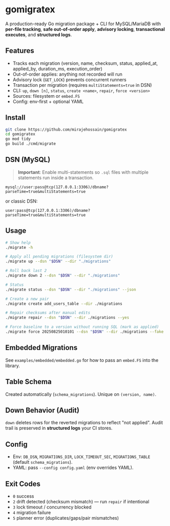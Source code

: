 # gomigratex

A production-ready Go migration package + CLI for MySQL/MariaDB with **per-file tracking**, **safe out-of-order apply**, **advisory locking**, **transactional executes**, and **structured logs**.

## Features
- Tracks each migration (version, name, checksum, status, applied_at, applied_by, duration_ms, execution_order)
- Out-of-order applies: anything not recorded will run
- Advisory lock (`GET_LOCK`) prevents concurrent runners
- Transaction per migration (requires `multiStatements=true` in DSN)
- CLI: `up`, `down [n]`, `status`, `create <name>`, `repair`, `force <version>`
- Sources: filesystem or `embed.FS`
- Config: env-first + optional YAML

## Install
```bash
git clone https://github.com/mirajehossain/gomigratex
cd gomigratex
go mod tidy
go build ./cmd/migrate
```

## DSN (MySQL)
> **Important**: Enable multi-statements so `.sql` files with multiple statements run inside a transaction.
```
mysql://user:pass@tcp(127.0.0.1:3306)/dbname?parseTime=true&multiStatements=true
```
or classic DSN:
```
user:pass@tcp(127.0.0.1:3306)/dbname?parseTime=true&multiStatements=true
```

## Usage
```bash
# Show help
./migrate -h

# Apply all pending migrations (filesystem dir)
./migrate up --dsn "$DSN" --dir "./migrations"

# Roll back last 2
./migrate down 2 --dsn "$DSN" --dir "./migrations"

# Status
./migrate status --dsn "$DSN" --dir "./migrations" --json

# Create a new pair
./migrate create add_users_table --dir ./migrations

# Repair checksums after manual edits
./migrate repair --dsn "$DSN" --dir ./migrations --yes

# Force baseline to a version without running SQL (mark as applied)
./migrate force 20250825010101 --dsn "$DSN" --dir ./migrations --fake
```

## Embedded Migrations
See `examples/embedded/embedded.go` for how to pass an `embed.FS` into the library.

## Table Schema
Created automatically (`schema_migrations`). Unique on `(version, name)`.

## Down Behavior (Audit)
`down` deletes rows for the reverted migrations to reflect "not applied". Audit trail is preserved in **structured logs** your CI stores.

## Config
- Env: `DB_DSN`, `MIGRATIONS_DIR`, `LOCK_TIMEOUT_SEC`, `MIGRATIONS_TABLE` (default `schema_migrations`).
- YAML: pass `--config config.yaml` (env overrides YAML).

## Exit Codes
- `0` success
- `2` drift detected (checksum mismatch) — run `repair` if intentional
- `3` lock timeout / concurrency blocked
- `4` migration failure
- `5` planner error (duplicates/gaps/pair mismatches)
```


